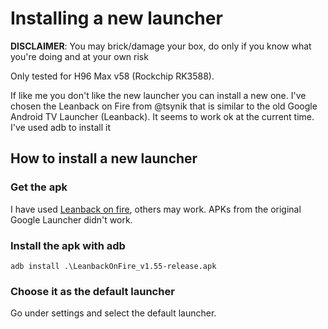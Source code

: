 # Installing a new launcher

**DISCLAIMER**: You may brick/damage your box, do only if you know what you're doing and at your own risk

Only tested for H96 Max v58 (Rockchip RK3588).

If like me you don't like the new launcher you can install a new one.
I've chosen the Leanback on Fire from @tsynik that is similar to the old Google Android TV Launcher (Leanback).
It seems to work ok at the current time.
I've used adb to install it

## How to install a new launcher

### Get the apk

 I have used [Leanback on fire](https://github.com/tsynik/LeanbackLauncher), others may work. APKs from the original Google Launcher didn't work.

### Install the apk with adb

```adb install .\LeanbackOnFire_v1.55-release.apk```

### Choose it as the default launcher

Go under settings and select the default launcher.

